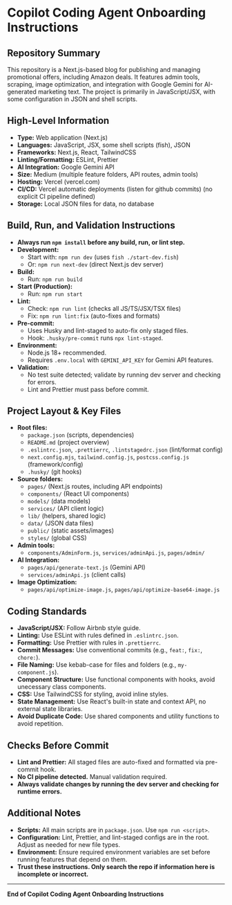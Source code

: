 # Copilot Coding Agent Onboarding Instructions

## Repository Summary

This repository is a Next.js-based blog for publishing and managing promotional offers, including Amazon deals. It features admin tools, scraping, image optimization, and integration with Google Gemini for AI-generated marketing text. The project is primarily in JavaScript/JSX, with some configuration in JSON and shell scripts.

## High-Level Information

- **Type:** Web application (Next.js)
- **Languages:** JavaScript, JSX, some shell scripts (fish), JSON
- **Frameworks:** Next.js, React, TailwindCSS
- **Linting/Formatting:** ESLint, Prettier
- **AI Integration:** Google Gemini API
- **Size:** Medium (multiple feature folders, API routes, admin tools)
- **Hosting:** Vercel (vercel.com)
- **CI/CD:** Vercel automatic deployments (listen for github commits) (no explicit CI pipeline defined)
- **Storage:** Local JSON files for data, no database

## Build, Run, and Validation Instructions

- **Always run `npm install` before any build, run, or lint step.**
- **Development:**
  - Start with: `npm run dev` (uses `fish ./start-dev.fish`)
  - Or: `npm run next-dev` (direct Next.js dev server)
- **Build:**
  - Run: `npm run build`
- **Start (Production):**
  - Run: `npm run start`
- **Lint:**
  - Check: `npm run lint` (checks all JS/TS/JSX/TSX files)
  - Fix: `npm run lint:fix` (auto-fixes and formats)
- **Pre-commit:**
  - Uses Husky and lint-staged to auto-fix only staged files.
  - Hook: `.husky/pre-commit` runs `npx lint-staged`.
- **Environment:**
  - Node.js 18+ recommended.
  - Requires `.env.local` with `GEMINI_API_KEY` for Gemini API features.
- **Validation:**
  - No test suite detected; validate by running dev server and checking for errors.
  - Lint and Prettier must pass before commit.

## Project Layout & Key Files

- **Root files:**
  - `package.json` (scripts, dependencies)
  - `README.md` (project overview)
  - `.eslintrc.json`, `.prettierrc`, `.lintstagedrc.json` (lint/format config)
  - `next.config.mjs`, `tailwind.config.js`, `postcss.config.js` (framework/config)
  - `.husky/` (git hooks)
- **Source folders:**
  - `pages/` (Next.js routes, including API endpoints)
  - `components/` (React UI components)
  - `models/` (data models)
  - `services/` (API client logic)
  - `lib/` (helpers, shared logic)
  - `data/` (JSON data files)
  - `public/` (static assets/images)
  - `styles/` (global CSS)
- **Admin tools:**
  - `components/AdminForm.js`, `services/adminApi.js`, `pages/admin/`
- **AI Integration:**
  - `pages/api/generate-text.js` (Gemini API)
  - `services/adminApi.js` (client calls)
- **Image Optimization:**
  - `pages/api/optimize-image.js`, `pages/api/optimize-base64-image.js`

## Coding Standards

- **JavaScript/JSX:** Follow Airbnb style guide.
- **Linting:** Use ESLint with rules defined in `.eslintrc.json`.
- **Formatting:** Use Prettier with rules in `.prettierrc`.
- **Commit Messages:** Use conventional commits (e.g., `feat:`, `fix:`, `chore:`).
- **File Naming:** Use kebab-case for files and folders (e.g., `my-component.js`).
- **Component Structure:** Use functional components with hooks, avoid unecessary class components.
- **CSS:** Use TailwindCSS for styling, avoid inline styles.
- **State Management:** Use React's built-in state and context API, no external state libraries.
- **Avoid Duplicate Code:** Use shared components and utility functions to avoid repetition.

## Checks Before Commit

- **Lint and Prettier:** All staged files are auto-fixed and formatted via pre-commit hook.
- **No CI pipeline detected.** Manual validation required.
- **Always validate changes by running the dev server and checking for runtime errors.**

## Additional Notes

- **Scripts:** All main scripts are in `package.json`. Use `npm run <script>`.
- **Configuration:** Lint, Prettier, and lint-staged configs are in the root. Adjust as needed for new file types.
- **Environment:** Ensure required environment variables are set before running features that depend on them.
- **Trust these instructions. Only search the repo if information here is incomplete or incorrect.**

---

**End of Copilot Coding Agent Onboarding Instructions**
